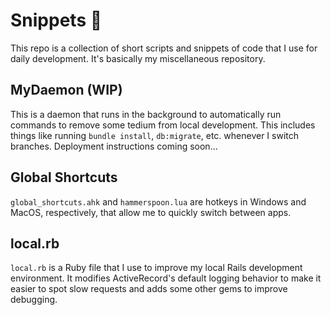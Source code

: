 # Snippets 🔧

This repo is a collection of short scripts and snippets of code that I use for daily development. It's basically my miscellaneous repository.

## MyDaemon (WIP)

This is a daemon that runs in the background to automatically run commands to remove some tedium from local development. This includes things like running `bundle install`, `db:migrate`, etc. whenever I switch branches. Deployment instructions coming soon...

## Global Shortcuts

`global_shortcuts.ahk` and `hammerspoon.lua` are hotkeys in Windows and MacOS, respectively, that allow me to quickly switch between apps.

## local.rb

`local.rb` is a Ruby file that I use to improve my local Rails development environment. It modifies ActiveRecord's default logging behavior to make it easier to spot slow requests and adds some other gems to improve debugging.
